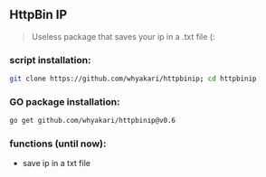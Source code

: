 ## HttpBin IP
> Useless package that saves your ip in a .txt file (:

### script installation:
```bash
git clone https://github.com/whyakari/httpbinip; cd httpbinip
```

### GO package installation:
```bash
go get github.com/whyakari/httpbinip@v0.6
```

### functions (until now):
 - save ip in a txt file
